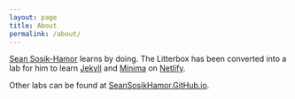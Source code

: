 ```yaml
---
layout: page
title: About
permalink: /about/
---
```


[Sean Sosik-Hamor][sean-sosik-hamor] learns by doing. The Litterbox has been converted into a lab for him to learn [Jekyll][jekyll-site] and [Minima][minima] on [Netlify][netlify].

Other labs can be found at [SeanSosikHamor.GitHub.io][seansosikhamor-github-io].

[sean-sosik-hamor]: https://hamor.com/
[hamor-photography]: https://hamor.com/

[jekyll-site]: https://jekyllrb.com/
[minima]: https://github.com/jekyll/minima
[netlify]: https://www.netlify.com/

[seansosikhamor-github-io]: https://seansosikhamor.github.io/
